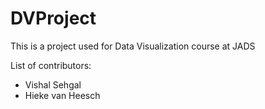 # DVProject
This is a project used for Data Visualization course at JADS 

List of contributors:
- Vishal Sehgal
- Hieke van Heesch